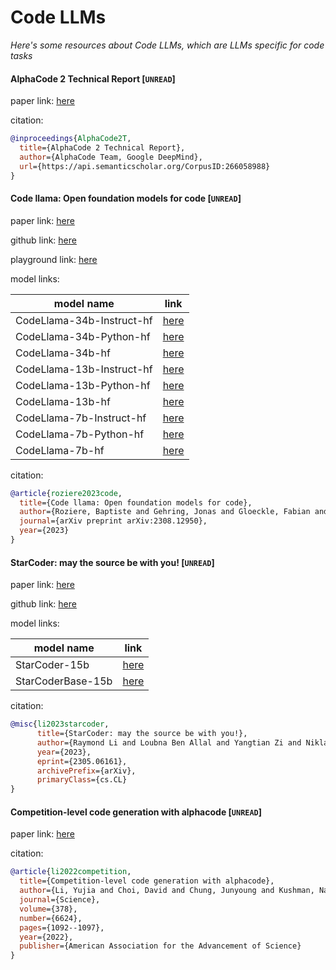# Code LLMs
*Here's some resources about Code LLMs, which are LLMs specific for code tasks*


#### AlphaCode 2 Technical Report [`UNREAD`]

paper link: [here](https://storage.googleapis.com/deepmind-media/AlphaCode2/AlphaCode2_Tech_Report.pdf)

citation: 
```bibtex
@inproceedings{AlphaCode2T,
  title={AlphaCode 2 Technical Report},
  author={AlphaCode Team, Google DeepMind},
  url={https://api.semanticscholar.org/CorpusID:266058988}
}
```


#### Code llama: Open foundation models for code [`UNREAD`]

paper link: [here](https://arxiv.org/pdf/2308.12950.pdf)

github link: [here](https://github.com/facebookresearch/codellama)

playground link: [here](https://huggingface.co/spaces/codellama/codellama-playground)

model links: 

|model name|link|
|-|-|
|CodeLlama-34b-Instruct-hf|[here](https://huggingface.co/codellama/CodeLlama-34b-Instruct-hf)|
|CodeLlama-34b-Python-hf|[here](https://huggingface.co/codellama/CodeLlama-34b-Python-hf)|
|CodeLlama-34b-hf|[here](https://huggingface.co/codellama/CodeLlama-34b-hf)|
|CodeLlama-13b-Instruct-hf|[here](https://huggingface.co/codellama/CodeLlama-13b-Instruct-hf)|
|CodeLlama-13b-Python-hf|[here](https://huggingface.co/codellama/CodeLlama-13b-Python-hf)|
|CodeLlama-13b-hf|[here](https://huggingface.co/codellama/CodeLlama-13b-hf)|
|CodeLlama-7b-Instruct-hf|[here](https://huggingface.co/codellama/CodeLlama-7b-Instruct-hf)|
|CodeLlama-7b-Python-hf|[here](https://huggingface.co/codellama/CodeLlama-7b-Python-hf)|
|CodeLlama-7b-hf|[here](https://huggingface.co/codellama/CodeLlama-7b-hf)|

citation: 
```bibtex
@article{roziere2023code,
  title={Code llama: Open foundation models for code},
  author={Roziere, Baptiste and Gehring, Jonas and Gloeckle, Fabian and Sootla, Sten and Gat, Itai and Tan, Xiaoqing Ellen and Adi, Yossi and Liu, Jingyu and Remez, Tal and Rapin, J{\'e}r{\'e}my and others},
  journal={arXiv preprint arXiv:2308.12950},
  year={2023}
}
```


#### StarCoder: may the source be with you! [`UNREAD`]

paper link: [here](https://arxiv.org/pdf/2305.06161.pdf)

github link: [here](https://github.com/bigcode-project/starcoder/tree/main)

model links: 

|model name|link|
|-|-|
|StarCoder-15b|[here](https://huggingface.co/bigcode/starcoder)|
|StarCoderBase-15b|[here](https://huggingface.co/bigcode/starcoderbase)|

citation: 
```bibtex
@misc{li2023starcoder,
      title={StarCoder: may the source be with you!}, 
      author={Raymond Li and Loubna Ben Allal and Yangtian Zi and Niklas Muennighoff and Denis Kocetkov and Chenghao Mou and Marc Marone and Christopher Akiki and Jia Li and Jenny Chim and Qian Liu and Evgenii Zheltonozhskii and Terry Yue Zhuo and Thomas Wang and Olivier Dehaene and Mishig Davaadorj and Joel Lamy-Poirier and João Monteiro and Oleh Shliazhko and Nicolas Gontier and Nicholas Meade and Armel Zebaze and Ming-Ho Yee and Logesh Kumar Umapathi and Jian Zhu and Benjamin Lipkin and Muhtasham Oblokulov and Zhiruo Wang and Rudra Murthy and Jason Stillerman and Siva Sankalp Patel and Dmitry Abulkhanov and Marco Zocca and Manan Dey and Zhihan Zhang and Nour Fahmy and Urvashi Bhattacharyya and Wenhao Yu and Swayam Singh and Sasha Luccioni and Paulo Villegas and Maxim Kunakov and Fedor Zhdanov and Manuel Romero and Tony Lee and Nadav Timor and Jennifer Ding and Claire Schlesinger and Hailey Schoelkopf and Jan Ebert and Tri Dao and Mayank Mishra and Alex Gu and Jennifer Robinson and Carolyn Jane Anderson and Brendan Dolan-Gavitt and Danish Contractor and Siva Reddy and Daniel Fried and Dzmitry Bahdanau and Yacine Jernite and Carlos Muñoz Ferrandis and Sean Hughes and Thomas Wolf and Arjun Guha and Leandro von Werra and Harm de Vries},
      year={2023},
      eprint={2305.06161},
      archivePrefix={arXiv},
      primaryClass={cs.CL}
}
```
    

#### Competition-level code generation with alphacode [`UNREAD`]

paper link: [here](https://arxiv.org/pdf/2203.07814)

citation: 
```bibtex
@article{li2022competition,
  title={Competition-level code generation with alphacode},
  author={Li, Yujia and Choi, David and Chung, Junyoung and Kushman, Nate and Schrittwieser, Julian and Leblond, R{\'e}mi and Eccles, Tom and Keeling, James and Gimeno, Felix and Dal Lago, Agustin and others},
  journal={Science},
  volume={378},
  number={6624},
  pages={1092--1097},
  year={2022},
  publisher={American Association for the Advancement of Science}
}
```






